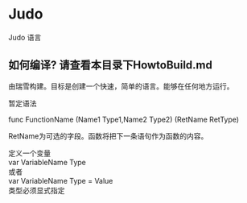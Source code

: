 # Judo
Judo 语言

## 如何编译? 请查看本目录下HowtoBuild.md  
由瑞雪构建。目标是创建一个快速，简单的语言。能够在任何地方运行。

暂定语法

func FunctionName (Name1 Type1,Name2 Type2) (RetName RetType)

RetName为可选的字段。函数将把下一条语句作为函数的内容。

定义一个变量  
var VariableName Type  
或者  
var VariableName Type = Value  
类型必须显式指定